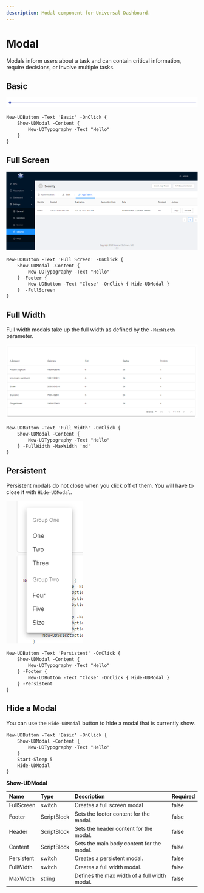 ```yaml
---
description: Modal component for Universal Dashboard.
---
```


# Modal

Modals inform users about a task and can contain critical information, require decisions, or involve multiple tasks.

## Basic

![](../../../.gitbook/assets/image%20%2846%29.png)

```text
New-UDButton -Text 'Basic' -OnClick {
    Show-UDModal -Content {
        New-UDTypography -Text "Hello"
    }
}
```

## Full Screen

![](../../../.gitbook/assets/image%20%2879%29.png)

```text
New-UDButton -Text 'Full Screen' -OnClick {
    Show-UDModal -Content {
        New-UDTypography -Text "Hello"
    } -Footer {
        New-UDButton -Text "Close" -OnClick { Hide-UDModal }
    }  -FullScreen
}
```

## Full Width

Full width modals take up the full width as defined by the `-MaxWidth` parameter. 

![](../../../.gitbook/assets/image%20%2863%29.png)

```text
New-UDButton -Text 'Full Width' -OnClick {
    Show-UDModal -Content {
        New-UDTypography -Text "Hello"
    } -FullWidth -MaxWidth 'md'
}
```

## Persistent

Persistent modals do not close when you click off of them. You will have to close it with `Hide-UDModal`.

![](../../../.gitbook/assets/image%20%2845%29.png)

```text
New-UDButton -Text 'Persistent' -OnClick {
    Show-UDModal -Content {
        New-UDTypography -Text "Hello"
    } -Footer {
        New-UDButton -Text "Close" -OnClick { Hide-UDModal }
    } -Persistent
}
```

## Hide a Modal

You can use the `Hide-UDModal` button to hide a modal that is currently show. 

```text
New-UDButton -Text 'Basic' -OnClick {
    Show-UDModal -Content {
        New-UDTypography -Text "Hello"
    }
    Start-Sleep 5
    Hide-UDModal
}
```

**Show-UDModal**

| Name | Type | Description | Required |
| :--- | :--- | :--- | :--- |
| FullScreen | switch | Creates a full screen modal | false |
| Footer | ScriptBlock | Sets the footer content for the modal. | false |
| Header | ScriptBlock | Sets the header content for the modal. | false |
| Content | ScriptBlock | Sets the main body content for the modal. | false |
| Persistent | switch | Creates a persistent modal. | false |
| FullWidth | switch | Creates a full width modal. | false |
| MaxWidth | string | Defines the max width of a full width modal. | false |


